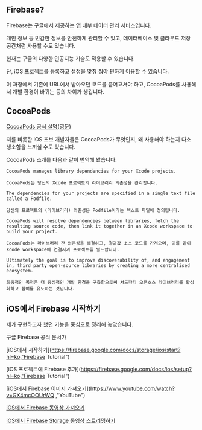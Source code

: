 ## Firebase?

Firebase는 구글에서 제공하는 앱 내부 데이터 관리 서비스입니다.

개인 정보 등 민감한 정보를 안전하게 관리할 수 있고, 데이터베이스 및 클라우드 저장 공간처럼 사용할 수도 있습니다. 

현재는 구글의 다양한 인공지능 기술도 적용할 수 있습니다.

단, iOS 프로젝트를 등록하고 설정을 맞춰 줘야 편하게 이용할 수 있습니다.

이 과정에서 기존에 URL에서 받아오던 코드를 뜯어고쳐야 하고, CocoaPods를 사용해서 개발 환경이 바뀌는 등의 차이가 생깁니다.

## CocoaPods

[CocoaPods 공식 설명(영문)](https://guides.cocoapods.org/using/getting-started.html#getting-started, "cocoapods")

저를 비롯한 iOS 초보 개발자들은 CocoaPods가 무엇인지, 왜 사용해야 하는지 다소 생소함을 느끼실 수도 있습니다.

CocoaPods 소개를 다음과 같이 번역해 봤습니다.

```
CocoaPods manages library dependencies for your Xcode projects.

CocoaPods는 당신의 Xcode 프로젝트의 라이브러리 의존성을 관리합니다.

The dependencies for your projects are specified in a single text file called a Podfile.

당신의 프로젝트의 (라이브러리) 의존성은 Podfile이라는 텍스트 파일에 정의됩니다.

CocoaPods will resolve dependencies between libraries, fetch the resulting source code, then link it together in an Xcode workspace to build your project.

CocoaPods는 라이브러리 간 의존성을 해결하고, 결과값 소스 코드를 가져오며, 이를 같이 Xcode workspace에 연결시켜 프로젝트를 빌드합니다.

Ultimately the goal is to improve discoverability of, and engagement in, third party open-source libraries by creating a more centralised ecosystem.

최종적인 목적은 더 중심적인 개발 환경을 구축함으로써 서드파티 오픈소스 라이브러리를 활성화하고 참여를 유도하는 것입니다.
```

## iOS에서 Firebase 시작하기

제가 구현하고자 했던 기능을 중심으로 정리해 놓았습니다.

구글 Firebase 공식 문서가 

[iOS에서 시작하기](https://firebase.google.com/docs/storage/ios/start?hl=ko,"Firebase Tutorial")

[iOS 프로젝트에 Firebase 추가](https://firebase.google.com/docs/ios/setup?hl=ko,"Firebase Tutorial")

[iOS에서 Firebase 이미지 가져오기](https://www.youtube.com/watch?v=GX4mcOOUrWQ ,"YouTube")

[iOS에서 Firebase 동영상 가져오기](https://www.youtube.com/watch?v=4ISMTG-E3Po,"YouTube")

[iOS에서 Firebase Storage 동영상 스트리밍하기](https://www.youtube.com/watch?v=zG7qgyA5Gb4,"YouTube")


